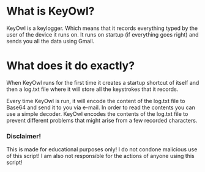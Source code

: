 # What is KeyOwl?
KeyOwl is a keylogger. Which means that it records everything typed by the user of the device it runs on.
It runs on startup (if everything goes right) and sends you all the data using Gmail.

# What does it do exactly?
When KeyOwl runs for the first time it creates a startup shortcut of itself and then a log.txt file where it will store all 
the keystrokes that it records.

Every time KeyOwl is run, it will encode the content of the log.txt file to Base64 and send it to you via e-mail.
In order to read the contents you can use a simple decoder. KeyOwl encodes the contents of the log.txt file to prevent different problems that might arise from a few recorded characters.

### Disclaimer! ###

This is made for educational purposes only! I do not condone malicious use of this script! I am also not responsible for the actions
of anyone using this script!

